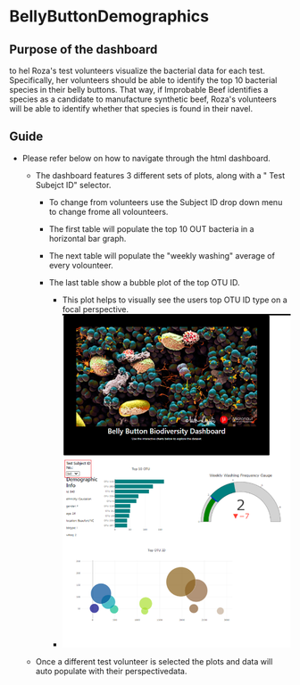# BellyButtonDemographics

## Purpose of the dashboard
to hel Roza's test volunteers visualize the bacterial data for each test. 
Specifically, her volunteers should be able to identify the top 10 bacterial species in their belly buttons.
That way, if Improbable Beef identifies a species as a candidate to manufacture synthetic beef, 
Roza's volunteers will be able to identify whether that species is found in their navel.

## Guide
- Please refer below on how to navigate through the html dashboard.
	* The dashboard features 3 different sets of plots, along with a " Test Subejct ID" selector. 	
		- To change from volunteers use the Subject ID drop down menu to change frome all volounteers.

		- The first table will populate the top 10 OUT bacteria in a horizontal bar graph.

		- The next table will populate the "weekly washing" average of every volounteer.

		- The last table show a bubble plot of the top OTU ID. 
			* This plot helps to visually see the users top OTU ID type on a focal perspective.
			* ![dashboard.png](data/dashboard.png)
		
	* Once a different test volunteer is selected the plots and data will auto populate with their perspectivedata.
